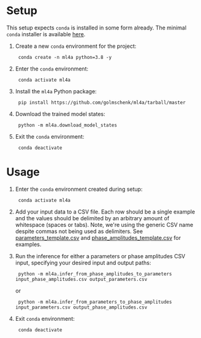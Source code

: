 # Setup
This setup expects `conda` is installed in some form already. The minimal `conda` installer is available [here](https://docs.conda.io/en/latest/miniconda.html).

1. Create a new `conda` environment for the project:

        conda create -n ml4a python=3.8 -y

2. Enter the `conda` environment:

        conda activate ml4a

3. Install the `ml4a` Python package:

        pip install https://github.com/golmschenk/ml4a/tarball/master

4. Download the trained model states:

        python -m ml4a.download_model_states

5. Exit the `conda` environment:

        conda deactivate


# Usage
1. Enter the `conda` environment created during setup:

        conda activate ml4a

2. Add your input data to a CSV file. Each row should be a single example and the values should be delimited by an
   arbitrary amount of whitespace (spaces or tabs). Note, we're using the generic CSV name despite commas not being
   used as delimiters. See [parameters_template.csv](parameters_template.csv) and
   [phase_amplitudes_template.csv](phase_amplitudes_template.csv) for examples.

3. Run the inference for either a parameters or phase amplitudes CSV input, specifying your desired input and output
   paths:

        python -m ml4a.infer_from_phase_amplitudes_to_parameters input_phase_amplitudes.csv output_parameters.csv

   or

        python -m ml4a.infer_from_parameters_to_phase_amplitudes input_parameters.csv output_phase_amplitudes.csv

4. Exit `conda` environment:

        conda deactivate
